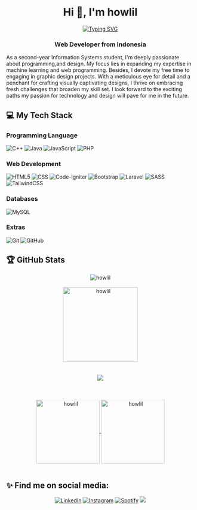 
<h1 align="center">Hi 👋, I'm howlil</h1>

<div align="center">
    <a href="https://git.io/typing-svg"><img src="https://readme-typing-svg.demolab.com?font=Fira+Code&pause=1000&color=F7006E&center=true&vCenter=true&width=435&lines=Mhd+Ulil+Abshar;2211521003;Andalas+University" alt="Typing SVG"/></a>
</div>

<h3 align="center">Web Developer from Indonesia</h3>
<p>As a second-year Information Systems student, I'm deeply passionate about programming,and design. My focus lies in expanding my expertise in machine learning and web programming. Besides, I devote my free time to engaging in graphic design projects. With a meticulous eye for detail and a penchant for crafting visually captivating designs, I thrive on embracing fresh challenges that broaden my skill set. I look forward to the exciting paths my passion for technology and design will pave for me in the future.</p>

## 💻 My Tech Stack

### Programming Language
 ![C++](https://img.shields.io/badge/C%2B%2B-00599C?style=for-the-badge&logo=c%2B%2B&logoColor=white)
 ![Java](https://img.shields.io/badge/java-%23ED8B00.svg?style=for-the-badge&logo=openjdk&logoColor=white)
 ![JavaScript](https://img.shields.io/badge/javascript-%23323330.svg?style=for-the-badge&logo=javascript&logoColor=%23F7DF1E)
 ![PHP](https://img.shields.io/badge/php-%23777BB4.svg?style=for-the-badge&logo=php&logoColor=white)

### Web Development 
![HTML5](https://img.shields.io/badge/HTML5-E34F26?style=for-the-badge&logo=html5&logoColor=white)
![CSS](https://img.shields.io/badge/CSS3-1572B6?style=for-the-badge&logo=css3&logoColor=white)
![Code-Igniter](https://img.shields.io/badge/CodeIgniter-%23EF4223.svg?style=for-the-badge&logo=codeIgniter&logoColor=white)
![Bootstrap](https://img.shields.io/badge/bootstrap-%23563D7C.svg?style=for-the-badge&logo=bootstrap&logoColor=white)
![Laravel](https://img.shields.io/badge/laravel-%23FF2D20.svg?style=for-the-badge&logo=laravel&logoColor=white)
![SASS](https://img.shields.io/badge/SASS-hotpink.svg?style=for-the-badge&logo=SASS&logoColor=white)
![TailwindCSS](https://img.shields.io/badge/tailwindcss-%2338B2AC.svg?style=for-the-badge&logo=tailwind-css&logoColor=white)


### Databases
![MySQL](https://img.shields.io/badge/mysql-%2300f.svg?style=for-the-badge&logo=mysql&logoColor=white) 

### Extras
 ![Git](https://img.shields.io/badge/-Git-333333?style=for-the-badge&logo=git&logoColor=white)
 ![GitHub](https://img.shields.io/badge/-GitHub-333333?style=for-the-badge&logo=github&logoColor=white)

## 🏆 GitHub Stats
<div align="center" margin-top="10px">
    <img src="https://komarev.com/ghpvc/?username=howlil&label=Profile%20views&color=0e75b6&style=for-the-badge" alt="howlil" /> 
</div>
<br>
<div align ="center" margin-top="10px">
     <a href="https://github.com/anuraghazra/github-readme-stats">
  <img height="200em" src="https://github-readme-stats.vercel.app/api/top-langs?username=howlil&theme=tokyonight&show_icons=true&locale=en&layout=compact&langs_count=10" alt="howlil" />
 </a>
</div>
   
<div align="center"  margin-top="10px">
    <a href = "https://github.com/howlil/">
<!--                 <img src="https://github-profile-trophy.vercel.app/?username=howlil&column=-1&theme=tokyonight" /> -->
        <br>
        <br>
             <img src="https://github-readme-activity-graph.vercel.app/graph?username=howlil&theme=nightowl" />
        <br>
        <br>
    </a>
</div>
<br>

 <br>
<div align ="center "  margin-top="10px">
    <a href = "https://github.com/howlil/">
         <img height="170em" align="center" src="https://github-readme-stats.vercel.app/api?username=howlil&show_icons=true&include_all_commits=true&count_private=true&locale=en&theme=tokyonight" alt="howlil" />
       <img  height="170em" align="center" src="https://github-readme-streak-stats.herokuapp.com/?user=howlil&theme=tokyonight" alt="howlil" />
    </a>
</div>
 <br>




## ✨ Find me on social media:
  <p align = "center">
      <a href="https://www.linkedin.com/in/mhdulilabshar/" target="_blank"><img src="https://img.shields.io/badge/LinkedIn-0077B5?style=for-the-badge&logo=linkedin&logoColor=white" alt="LinkedIn"></a>
      <a href="https://www.instagram.com/mraulabsr " target="_blank"><img src="https://img.shields.io/badge/Instagram-E4405F?style=for-the-badge&logo=instagram&logoColor=white" alt="Instagram"></a>
      <a href="https://open.spotify.com/user/z4ev34sfeu2es0va2z906y0cx " target="_blank"><img src="https://img.shields.io/badge/Spotify-%231ED760.svg?&style=for-the-badge&logo=spotify&logoColor=white" alt="Spotify"></a>
      <a href="mailto:mhdulilabshar27@gmail.com"><img src="https://img.shields.io/badge/Gmail-D14836?style=for-the-badge&logo=gmail&logoColor=white"/></a>
  </p>



